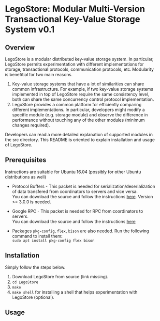 LegoStore: Modular Multi-Version Transactional Key-Value Storage System v0.1
============================================================================

Overview
--------
LegoStore is a modular distributed key-value storage system. In particular, LegoStore permits experimentation with different implementations for storage, transactional protocols, communication protocols, etc. Modularity is benefitial for two main reasons.

1) Key-value storage systems that have a lot of similarities can share common infrastructure. For example, if two key-value storage systems implemented in top of LegoStore require the same consistency level, both can share the same concurrency control protocol implementation.
2) LegoStore provides a common platform for efficiently comparing different implementations. In particular, developers might modify a specific module (e.g. storage module) and observe the difference in performance without touching any of the other modules (minimum changes required).

Developers can read a more detailed explanation of supported modules in the src directory. This README is oriented to explain installation and usage of LegoStore.

Prerequisites
-------------
Instructions are suitable for Ubuntu 16.04 (possibly for other Ubuntu distributions as well)

* Protocol Buffers - This packet is needed for serialization/deserialization of data transfered from coordinators to servers and vice versa.  
  You can download the source and follow the instructions [here](https://github.com/google/protobuf/releases). Version >= 3.0.0 is needed.  

* Google RPC - This packet is needed for RPC from coordinators to servers.  
  You can download the source and follow the instructions [here](https://github.com/grpc/grpc/blob/master/INSTALL.md)  

* Packages `pkg-config`, `flex`, `bison` are also needed. Run the following command to install them:  
  `sudo apt install pkg-config flex bison`

Installation
------------
Simply follow the steps below.  
1. Download LegoStore from source (link missing).
2. `cd LegoStore`
3. `make`
4. `make shell` for installing a shell that helps experimentation with LegoStore (optional).

Usage
-----
